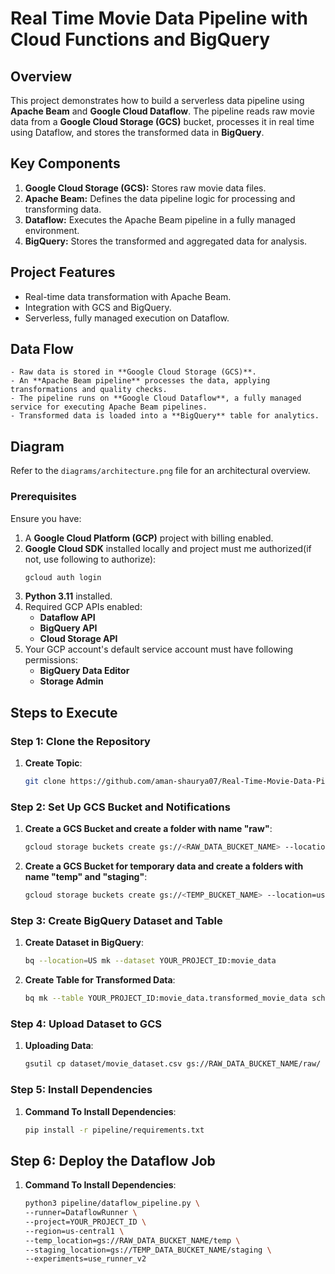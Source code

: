 # Real Time Movie Data Pipeline with Cloud Functions and BigQuery


## Overview
This project demonstrates how to build a serverless data pipeline using **Apache Beam** and **Google Cloud Dataflow**. The pipeline reads raw movie data from a **Google Cloud Storage (GCS)** bucket, processes it in real time using Dataflow, and stores the transformed data in **BigQuery**.

## Key Components
1. **Google Cloud Storage (GCS):** Stores raw movie data files.
2. **Apache Beam:** Defines the data pipeline logic for processing and transforming data.
3. **Dataflow:** Executes the Apache Beam pipeline in a fully managed environment.
4. **BigQuery:** Stores the transformed and aggregated data for analysis.

## Project Features
- Real-time data transformation with Apache Beam.
- Integration with GCS and BigQuery.
- Serverless, fully managed execution on Dataflow.


## **Data Flow**
    - Raw data is stored in **Google Cloud Storage (GCS)**.
    - An **Apache Beam pipeline** processes the data, applying transformations and quality checks.
    - The pipeline runs on **Google Cloud Dataflow**, a fully managed service for executing Apache Beam pipelines.
    - Transformed data is loaded into a **BigQuery** table for analytics.

## Diagram
Refer to the `diagrams/architecture.png` file for an architectural overview.

### **Prerequisites**
Ensure you have:
1. A **Google Cloud Platform (GCP)** project with billing enabled.
2. **Google Cloud SDK** installed locally and project must me authorized(if not, use following to authorize):
    ```bash
    gcloud auth login
    ```
3. **Python 3.11** installed.
4. Required GCP APIs enabled:
   - **Dataflow API**
   - **BigQuery API**
   - **Cloud Storage API**
5. Your GCP account's default service account must have following permissions:
   - **BigQuery Data Editor**
   - **Storage Admin**

## Steps to Execute

### Step 1: Clone the Repository
1. **Create Topic**:
    ```bash
    git clone https://github.com/aman-shaurya07/Real-Time-Movie-Data-Pipeline-with-Cloud-Functions-and-BigQuery.git
    ```

### Step 2: Set Up GCS Bucket and Notifications
1. **Create a GCS Bucket and create a folder with name "raw"**:
    ```bash
    gcloud storage buckets create gs://<RAW_DATA_BUCKET_NAME> --location=us-central1
    ```
2. **Create a GCS Bucket for temporary data and create a folders with name "temp" and "staging"**:
    ```bash
    gcloud storage buckets create gs://<TEMP_BUCKET_NAME> --location=us-central1
    ```


### Step 3: Create BigQuery Dataset and Table
1. **Create Dataset in BigQuery**:
    ```bash
    bq --location=US mk --dataset YOUR_PROJECT_ID:movie_data
    ```

2. **Create Table for Transformed Data**:
    ```bash
    bq mk --table YOUR_PROJECT_ID:movie_data.transformed_movie_data schema.json
    ```

### Step 4: Upload Dataset to GCS
1. **Uploading Data**:
    ```bash
    gsutil cp dataset/movie_dataset.csv gs://RAW_DATA_BUCKET_NAME/raw/
    ```

### Step 5: Install Dependencies
1. **Command To Install Dependencies**:
    ```bash
    pip install -r pipeline/requirements.txt
    ```

##  Step 6: Deploy the Dataflow Job
1. **Command To Install Dependencies**:
    ```bash
    python3 pipeline/dataflow_pipeline.py \
    --runner=DataflowRunner \
    --project=YOUR_PROJECT_ID \
    --region=us-central1 \
    --temp_location=gs://RAW_DATA_BUCKET_NAME/temp \
    --staging_location=gs://TEMP_DATA_BUCKET_NAME/staging \
    --experiments=use_runner_v2
    ```


